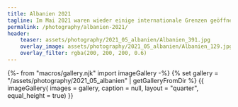 ```yaml
---
title: Albanien 2021
tagline: Im Mai 2021 waren wieder einige internationale Grenzen geöffnet und gerade in Albanien waren die Werte der Pandemie sehr gering, sodass ich nach vielen Monaten in den eigenen vier Wänden, wieder ein Flugzeug bestiegen habe, um eine Woche in die Natur herauszukommen.
permalink: /photography/albanien-2021/
header:
    teaser: assets/photography/2021_05_albanien/Albanien_391.jpg
    overlay_image: assets/photography/2021_05_albanien/Albanien_129.jpg
    overlay_filter: rgba(200, 200, 200, 0.6)
---
```

{%- from "macros/gallery.njk" import imageGallery -%}
{% set gallery = "/assets/photography/2021_05_albanien" | getGalleryFromDir %}
{{ imageGallery(
    images = gallery,
    caption = null,
    layout = "quarter",
    equal_height = true) }}
